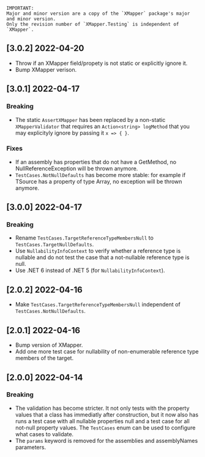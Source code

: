     
    IMPORTANT:
    Major and minor version are a copy of the `XMapper` package's major and minor version.
    Only the revision number of `XMapper.Testing` is independent of `XMapper`.

    
## [3.0.2] 2022-04-20

- Throw if an XMapper field/propety is not static or explicitly ignore it.
- Bump XMapper verison.

## [3.0.1] 2022-04-17

### Breaking

- The static `AssertXMapper` has been replaced by a non-static `XMapperValidator` that requires an `Action<string> logMethod` that you may explicityly ignore by passing it `x => { }`.

### Fixes

- If an assembly has properties that do not have a GetMethod, no NullReferenceException will be thrown anymore.
- `TestCases.NotNullDefaults` has become more stable: for example if TSource has a property of type Array, no exception will be thrown anymore.



## [3.0.0] 2022-04-17

### Breaking

- Rename `TestCases.TargetReferenceTypeMembersNull` to `TestCases.TargetNullDefaults`.
- Use `NullabilityInfoContext` to verify whether a reference type is nullable and do not test the case that a not-nullable reference type is null.
- Use .NET 6 instead of .NET 5 (for `NullabilityInfoContext`).



## [2.0.2] 2022-04-16

- Make `TestCases.TargetReferenceTypeMembersNull` independent of `TestCases.NotNullDefaults`.



## [2.0.1] 2022-04-16

- Bump version of XMapper.
- Add one more test case for nullability of non-enumerable reference type members of the target.



## [2.0.0] 2022-04-14

### Breaking

- The validation has become stricter. It not only tests with the property values that a class has immediatly after construction, but it now also has runs a test case with all nullable properties null and a test case for all not-null property values. The `TestCases` enum can be used to configure what cases to validate.
- The `params` keyword is removed for the assemblies and assemblyNames parameters.
